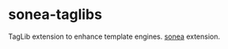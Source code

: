 # sonea-taglibs
TagLib extension to enhance template engines. [sonea](https://github.com/Ninevillage/sonea) extension.
